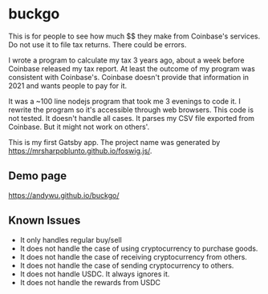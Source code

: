 # buckgo
This is for people to see how much $$ they make from Coinbase's services. Do not use it to file tax returns. There could be errors.

I wrote a program to calculate my tax 3 years ago, about a week before Coinbase released my tax report. At least the outcome of my program was consistent with Coinbase's. Coinbase doesn't provide that information in 2021 and wants people to pay for it.

It was a ~100 line nodejs program that took me 3 evenings to code it. I rewrite the program so it's accessible through web browsers. This code is not tested. It doesn't handle all cases. It parses my CSV file exported from Coinbase. But it might not work on others'.

This is my first Gatsby app. The project name was generated by https://mrsharpoblunto.github.io/foswig.js/.

## Demo page
https://andywu.github.io/buckgo/

## Known Issues
- It only handles regular buy/sell
- It does not handle the case of using cryptocurrency to purchase goods.
- It does not handle the case of receiving cryptocurrency from others.
- It does not handle the case of sending cryptocurrency to others.
- It does not handle USDC. It always ignores it.
- It does not handle the rewards from USDC
